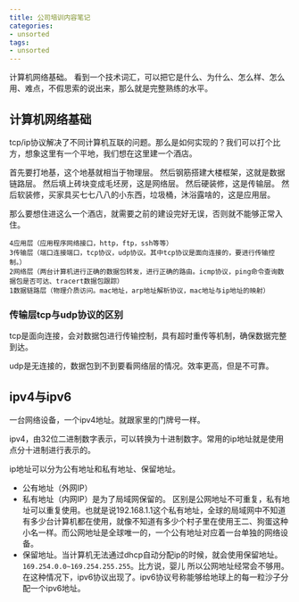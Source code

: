 ```yaml
---
title: 公司培训内容笔记
categories:
- unsorted
tags:
- unsorted
---
```


计算机网络基础。
看到一个技术词汇，可以把它是什么、为什么、怎么样、怎么用、难点，不假思索的说出来，那么就是完整熟练的水平。

## 计算机网络基础
tcp/ip协议解决了不同计算机互联的问题。那么是如何实现的？我们可以打个比方，想象这里有一个平地，我们想在这里建一个酒店。

首先要打地基，这个地基就相当于物理层。
然后钢筋搭建大楼框架，这就是数据链路层。
然后填上砖块变成毛坯房，这是网络层。
然后硬装修，这是传输层。
然后软装修，买家具买七七八八的小东西，垃圾桶，沐浴露啥的，这是应用层。

那么要想住进这么一个酒店，就需要之前的建设完好无误，否则就不能够正常入住。

```
4应用层（应用程序网络接口，http，ftp，ssh等等）
3传输层（端口连接端口，tcp协议，udp协议。其中tcp协议是面向连接的，要进行传输控制。）
2网络层（两台计算机进行正确的数据包转发，进行正确的路由。icmp协议，ping命令查询数据包是否可达、tracert数据包跟踪）
1数据链路层（物理介质访问。mac地址，arp地址解析协议，mac地址与ip地址的映射）
```
### 传输层tcp与udp协议的区别
tcp是面向连接，会对数据包进行传输控制，具有超时重传等机制，确保数据完整到达。

udp是无连接的，数据包到不到要看网络层的情况。效率更高，但是不可靠。

## ipv4与ipv6
一台网络设备，一个ipv4地址。就跟家里的门牌号一样。

ipv4，由32位二进制数字表示，可以转换为十进制数字。常用的ip地址就是使用点分十进制进行表示的。

ip地址可以分为公有地址和私有地址、保留地址。

- 公有地址（外网IP）
- 私有地址（内网IP）是为了局域网保留的。
区别是公网地址不可重复，私有地址可以重复使用。也就是说192.168.1.1这个私有地址，全球的局域网中不知道有多少台计算机都在使用，就像不知道有多少个村子里在使用王二、狗蛋这种小名一样。而公网地址是全球唯一的，一个公有地址对应着一台单独的网络设备。
- 保留地址。当计算机无法通过dhcp自动分配ip的时候，就会使用保留地址。`169.254.0.0~169.254.255.255`。比方说，婴儿
所以公网地址经常会不够用。在这种情况下，ipv6协议出现了。ipv6协议号称能够给地球上的每一粒沙子分配一个ipv6地址。
